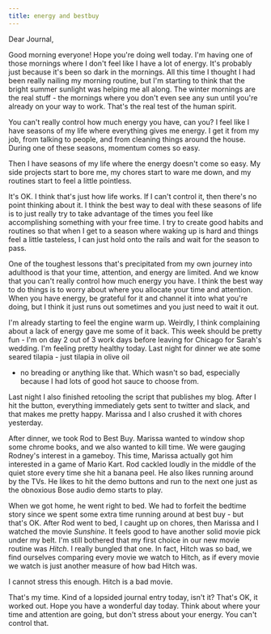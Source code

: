 ```yaml
---
title: energy and bestbuy
---
```


Dear Journal,

Good morning everyone! Hope you're doing well today. I'm having one of
those mornings where I don't feel like I have a lot of energy. It's
probably just because it's been so dark in the mornings. All this time I
thought I had been really nailing my morning routine, but I'm starting
to think that the bright summer sunlight was helping me all along. The
winter mornings are the real stuff - the mornings where you don't even
see any sun until you're already on your way to work. That's the real
test of the human spirit.

You can't really control how much energy you have, can you? I feel like
I have seasons of my life where everything gives me energy. I get it
from my job, from talking to people, and from cleaning things around the
house. During one of these seasons, momentum comes so easy.

Then I have seasons of my life where the energy doesn't come so easy. My
side projects start to bore me, my chores start to ware me down, and my
routines start to feel a little pointless.

It's OK. I think that's just how life works. If I can't control it, then
there's no point thinking about it. I think the best way to deal with
these seasons of life is to just really try to take advantage of the
times you feel like accomplishing something with your free time. I try
to create good habits and routines so that when I get to a season where
waking up is hard and things feel a little tasteless, I can just hold
onto the rails and wait for the season to pass.

One of the toughest lessons that's precipitated from my own journey into
adulthood is that your time, attention, and energy are limited. And we
know that you can't really control how much energy you have. I think the
best way to do things is to worry about where you allocate your time and
attention. When you have energy, be grateful for it and channel it into
what you're doing, but I think it just runs out sometimes and you just
need to wait it out.

I'm already starting to feel the engine warm up. Weirdly, I think
complaining about a lack of energy gave me some of it back. This week
should be pretty fun - I'm on day 2 out of 3 work days before leaving
for Chicago for Sarah's wedding. I'm feeling pretty healthy today. Last
night for dinner we ate some seared tilapia - just tilapia in olive oil
- no breading or anything like that. Which wasn't so bad, especially
because I had lots of good hot sauce to choose from.

Last night I also finished retooling the script that publishes my blog.
After I hit the button, everything immediately gets sent to twitter and
slack, and that makes me pretty happy. Marissa and I also crushed it
with chores yesterday.

After dinner, we took Rod to Best Buy. Marissa wanted to window shop
some chrome books, and we also wanted to kill time. We were gauging
Rodney's interest in a gameboy. This time, Marissa actually got him
interested in a game of Mario Kart. Rod cackled loudly in the middle of
the quiet store every time she hit a banana peel. He also likes running
around by the TVs. He likes to hit the demo buttons and run to the next
one just as the obnoxious Bose audio demo starts to play.

When we got home, he went right to bed. We had to forfeit the bedtime
story since we spent some extra time running around at best buy - but
that's OK. After Rod went to bed, I caught up on chores, then Marissa
and I watched the movie *Sunshine*. It feels good to have another solid
movie pick under my belt. I'm still bothered that my first choice in our
new movie routine was *Hitch*. I really bungled that one. In fact, Hitch
was so bad, we find ourselves comparing every movie we watch to Hitch,
as if every movie we watch is just another measure of how bad Hitch was.

I cannot stress this enough. Hitch is a bad movie.

That's my time. Kind of a lopsided journal entry today, isn't it? That's
OK, it worked out. Hope you have a wonderful day today. Think about
where your time and attention are going, but don't stress about your
energy. You can't control that.

